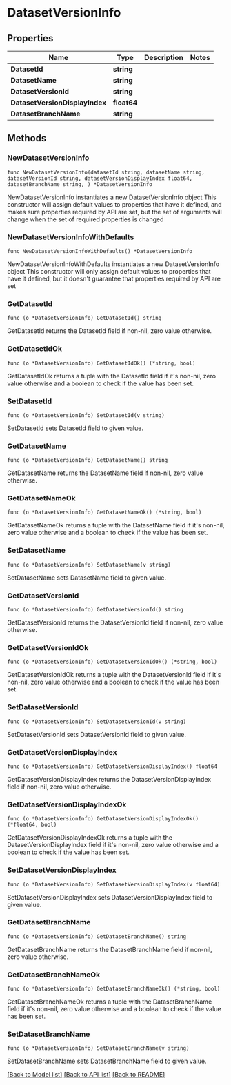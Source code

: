 # DatasetVersionInfo

## Properties

Name | Type | Description | Notes
------------ | ------------- | ------------- | -------------
**DatasetId** | **string** |  | 
**DatasetName** | **string** |  | 
**DatasetVersionId** | **string** |  | 
**DatasetVersionDisplayIndex** | **float64** |  | 
**DatasetBranchName** | **string** |  | 

## Methods

### NewDatasetVersionInfo

`func NewDatasetVersionInfo(datasetId string, datasetName string, datasetVersionId string, datasetVersionDisplayIndex float64, datasetBranchName string, ) *DatasetVersionInfo`

NewDatasetVersionInfo instantiates a new DatasetVersionInfo object
This constructor will assign default values to properties that have it defined,
and makes sure properties required by API are set, but the set of arguments
will change when the set of required properties is changed

### NewDatasetVersionInfoWithDefaults

`func NewDatasetVersionInfoWithDefaults() *DatasetVersionInfo`

NewDatasetVersionInfoWithDefaults instantiates a new DatasetVersionInfo object
This constructor will only assign default values to properties that have it defined,
but it doesn't guarantee that properties required by API are set

### GetDatasetId

`func (o *DatasetVersionInfo) GetDatasetId() string`

GetDatasetId returns the DatasetId field if non-nil, zero value otherwise.

### GetDatasetIdOk

`func (o *DatasetVersionInfo) GetDatasetIdOk() (*string, bool)`

GetDatasetIdOk returns a tuple with the DatasetId field if it's non-nil, zero value otherwise
and a boolean to check if the value has been set.

### SetDatasetId

`func (o *DatasetVersionInfo) SetDatasetId(v string)`

SetDatasetId sets DatasetId field to given value.


### GetDatasetName

`func (o *DatasetVersionInfo) GetDatasetName() string`

GetDatasetName returns the DatasetName field if non-nil, zero value otherwise.

### GetDatasetNameOk

`func (o *DatasetVersionInfo) GetDatasetNameOk() (*string, bool)`

GetDatasetNameOk returns a tuple with the DatasetName field if it's non-nil, zero value otherwise
and a boolean to check if the value has been set.

### SetDatasetName

`func (o *DatasetVersionInfo) SetDatasetName(v string)`

SetDatasetName sets DatasetName field to given value.


### GetDatasetVersionId

`func (o *DatasetVersionInfo) GetDatasetVersionId() string`

GetDatasetVersionId returns the DatasetVersionId field if non-nil, zero value otherwise.

### GetDatasetVersionIdOk

`func (o *DatasetVersionInfo) GetDatasetVersionIdOk() (*string, bool)`

GetDatasetVersionIdOk returns a tuple with the DatasetVersionId field if it's non-nil, zero value otherwise
and a boolean to check if the value has been set.

### SetDatasetVersionId

`func (o *DatasetVersionInfo) SetDatasetVersionId(v string)`

SetDatasetVersionId sets DatasetVersionId field to given value.


### GetDatasetVersionDisplayIndex

`func (o *DatasetVersionInfo) GetDatasetVersionDisplayIndex() float64`

GetDatasetVersionDisplayIndex returns the DatasetVersionDisplayIndex field if non-nil, zero value otherwise.

### GetDatasetVersionDisplayIndexOk

`func (o *DatasetVersionInfo) GetDatasetVersionDisplayIndexOk() (*float64, bool)`

GetDatasetVersionDisplayIndexOk returns a tuple with the DatasetVersionDisplayIndex field if it's non-nil, zero value otherwise
and a boolean to check if the value has been set.

### SetDatasetVersionDisplayIndex

`func (o *DatasetVersionInfo) SetDatasetVersionDisplayIndex(v float64)`

SetDatasetVersionDisplayIndex sets DatasetVersionDisplayIndex field to given value.


### GetDatasetBranchName

`func (o *DatasetVersionInfo) GetDatasetBranchName() string`

GetDatasetBranchName returns the DatasetBranchName field if non-nil, zero value otherwise.

### GetDatasetBranchNameOk

`func (o *DatasetVersionInfo) GetDatasetBranchNameOk() (*string, bool)`

GetDatasetBranchNameOk returns a tuple with the DatasetBranchName field if it's non-nil, zero value otherwise
and a boolean to check if the value has been set.

### SetDatasetBranchName

`func (o *DatasetVersionInfo) SetDatasetBranchName(v string)`

SetDatasetBranchName sets DatasetBranchName field to given value.



[[Back to Model list]](../README.md#documentation-for-models) [[Back to API list]](../README.md#documentation-for-api-endpoints) [[Back to README]](../README.md)


